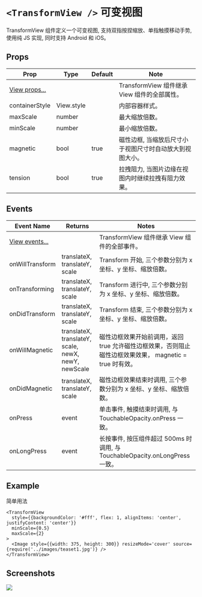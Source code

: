 # `<TransformView />` 可变视图
TransformView 组件定义一个可变视图, 支持双指按捏缩放、单指触摸移动手势, 使用纯 JS 实现, 同时支持 Android 和 iOS。

## Props
| Prop | Type | Default | Note |
|---|---|---|---|
| [View props...](https://facebook.github.io/react-native/docs/view.html) |  |  | TransformView 组件继承 View 组件的全部属性。
| containerStyle | View.style |  | 内部容器样式。
| maxScale | number |  | 最大缩放倍数。
| minScale | number |  | 最小缩放倍数。
| magnetic | bool | true | 磁性边框, 当缩放后尺寸小于视图尺寸时自动放大到视图大小。
| tension | bool | true | 拉拽阻力, 当图片边缘在视图内时继续拉拽有阻力效果。

## Events
| Event Name | Returns | Notes |
|---|---|---|
| [View events...](https://facebook.github.io/react-native/docs/view.html) |  | TransformView 组件继承 View 组件的全部事件。
| onWillTransform | translateX, translateY, scale | Transform 开始, 三个参数分别为 x 坐标、y 坐标、缩放倍数。
| onTransforming | translateX, translateY, scale | Transform 进行中, 三个参数分别为 x 坐标、y 坐标、缩放倍数。
| onDidTransform | translateX, translateY, scale | Transform 结束, 三个参数分别为 x 坐标、y 坐标、缩放倍数。
| onWillMagnetic | translateX, translateY, scale, newX, newY, newScale | 磁性边框效果开始前调用，返回 true 允许磁性边框效果，否则阻止磁性边框效果效果， magnetic = true 时有效。
| onDidMagnetic | translateX, translateY, scale | 磁性边框效果结束时调用, 三个参数分别为 x 坐标、y 坐标、缩放倍数。
| onPress | event | 单击事件, 触摸结束时调用, 与 TouchableOpacity.onPress 一致。
| onLongPress | event | 长按事件, 按压组件超过 500ms 时调用, 与 TouchableOpacity.onLongPress 一致。

<!--
## Methods
None.

## Static Props
None.

## Static Methods
None.
-->

## Example
简单用法
```
<TransformView
  style={{backgroundColor: '#fff', flex: 1, alignItems: 'center', justifyContent: 'center'}}
  minScale={0.5}
  maxScale={2}
>
  <Image style={{width: 375, height: 300}} resizeMode='cover' source={require('../images/teaset1.jpg')} />
</TransformView>
```


## Screenshots
![](../../screenshots/14-TransformView.png)
